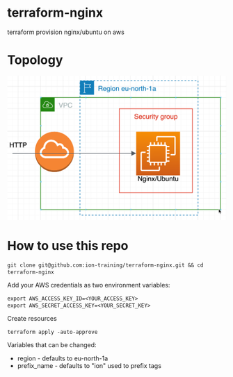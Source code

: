 # terraform-nginx
terraform provision nginx/ubuntu on aws

# Topology
![](./screenshots/2022-01-11-21-58-29.png)

# How to use this repo
```
git clone git@github.com:ion-training/terraform-nginx.git && cd terraform-nginx
```

Add your AWS credentials as two environment variables:
```
export AWS_ACCESS_KEY_ID=<YOUR_ACCESS_KEY>
export AWS_SECRET_ACCESS_KEY=<YOUR_SECRET_KEY>
```

Create resources
```
terraform apply -auto-approve
```

Variables that can be changed:
- region - defaults to eu-north-1a
- prefix_name - defaults to "ion" used to prefix tags

